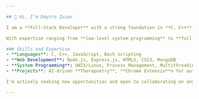 ```yaml
---

## 👋 Hi, I’m Dmytro Zuiev

I am a **Full-Stack Developer** with a strong foundation in **C, C++**, and **Bash** for system-level programming, alongside **JavaScript/TypeScript, HTML/CSS**, and **Node.js** for web development. Currently, I'm honing my skills through project-based learning at **42 London** while working on AI-driven web applications and browser extensions.

With expertise ranging from **low-level system programming** to **full-stack development**, I thrive on tackling diverse technical challenges. I am open to collaborating on innovative projects where I can contribute my comprehensive skill set and continue growing in a dynamic development environment.

### Skills and Expertise
- **Languages**: C, C++, JavaScript, Bash scripting
- **Web Development**: Node.js, Express.js, HTML5, CSS3, MongoDB
- **System Programming**: UNIX/Linux, Process Management, Multithreading
- **Projects**: AI-driven **Therapoetry**, **Chrome Extensio**n for auto auctions

I'm actively seeking new opportunities and open to collaborating on any exciting projects. Feel free to get in touch!

---
```

